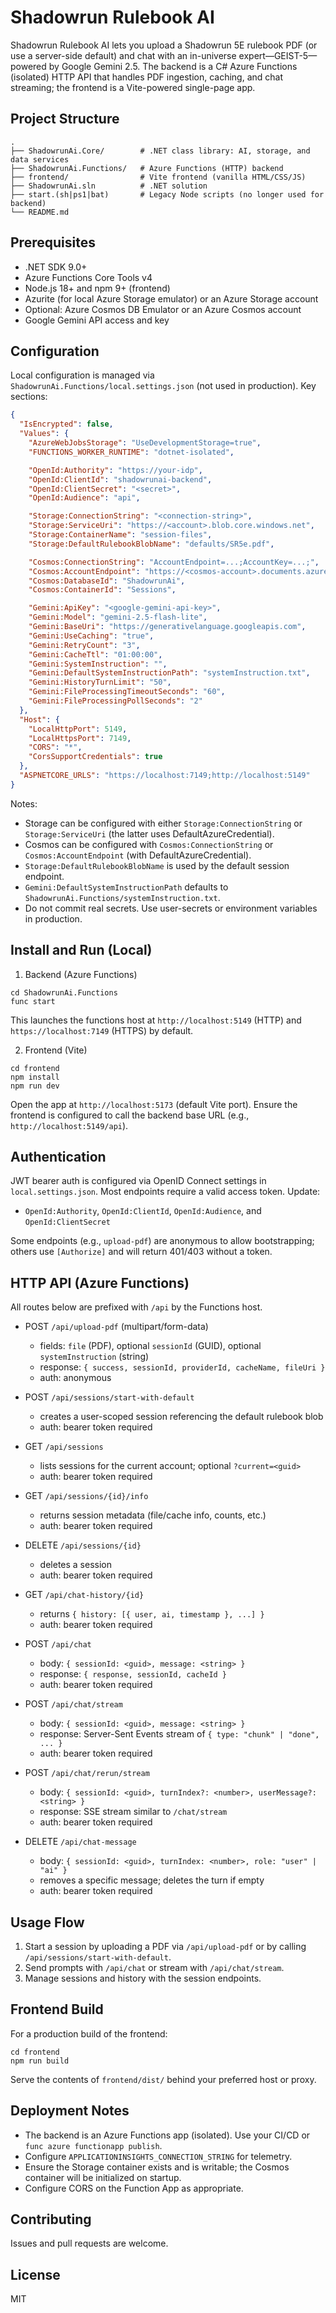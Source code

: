 # Shadowrun Rulebook AI

Shadowrun Rulebook AI lets you upload a Shadowrun 5E rulebook PDF (or use a server-side default) and chat with an in-universe expert—GEIST-5—powered by Google Gemini 2.5. The backend is a C# Azure Functions (isolated) HTTP API that handles PDF ingestion, caching, and chat streaming; the frontend is a Vite-powered single-page app.

## Project Structure

```
.
├── ShadowrunAi.Core/        # .NET class library: AI, storage, and data services
├── ShadowrunAi.Functions/   # Azure Functions (HTTP) backend
├── frontend/                # Vite frontend (vanilla HTML/CSS/JS)
├── ShadowrunAi.sln          # .NET solution
├── start.(sh|ps1|bat)       # Legacy Node scripts (no longer used for backend)
└── README.md
```

## Prerequisites

- .NET SDK 9.0+
- Azure Functions Core Tools v4
- Node.js 18+ and npm 9+ (frontend)
- Azurite (for local Azure Storage emulator) or an Azure Storage account
- Optional: Azure Cosmos DB Emulator or an Azure Cosmos account
- Google Gemini API access and key

## Configuration

Local configuration is managed via `ShadowrunAi.Functions/local.settings.json` (not used in production). Key sections:

```json
{
  "IsEncrypted": false,
  "Values": {
    "AzureWebJobsStorage": "UseDevelopmentStorage=true",
    "FUNCTIONS_WORKER_RUNTIME": "dotnet-isolated",

    "OpenId:Authority": "https://your-idp",
    "OpenId:ClientId": "shadowrunai-backend",
    "OpenId:ClientSecret": "<secret>",
    "OpenId:Audience": "api",

    "Storage:ConnectionString": "<connection-string>",
    "Storage:ServiceUri": "https://<account>.blob.core.windows.net",
    "Storage:ContainerName": "session-files",
    "Storage:DefaultRulebookBlobName": "defaults/SR5e.pdf",

    "Cosmos:ConnectionString": "AccountEndpoint=...;AccountKey=...;",
    "Cosmos:AccountEndpoint": "https://<cosmos-account>.documents.azure.com:443/",
    "Cosmos:DatabaseId": "ShadowrunAi",
    "Cosmos:ContainerId": "Sessions",

    "Gemini:ApiKey": "<google-gemini-api-key>",
    "Gemini:Model": "gemini-2.5-flash-lite",
    "Gemini:BaseUri": "https://generativelanguage.googleapis.com",
    "Gemini:UseCaching": "true",
    "Gemini:RetryCount": "3",
    "Gemini:CacheTtl": "01:00:00",
    "Gemini:SystemInstruction": "",
    "Gemini:DefaultSystemInstructionPath": "systemInstruction.txt",
    "Gemini:HistoryTurnLimit": "50",
    "Gemini:FileProcessingTimeoutSeconds": "60",
    "Gemini:FileProcessingPollSeconds": "2"
  },
  "Host": {
    "LocalHttpPort": 5149,
    "LocalHttpsPort": 7149,
    "CORS": "*",
    "CorsSupportCredentials": true
  },
  "ASPNETCORE_URLS": "https://localhost:7149;http://localhost:5149"
}
```

Notes:
- Storage can be configured with either `Storage:ConnectionString` or `Storage:ServiceUri` (the latter uses DefaultAzureCredential).
- Cosmos can be configured with `Cosmos:ConnectionString` or `Cosmos:AccountEndpoint` (with DefaultAzureCredential).
- `Storage:DefaultRulebookBlobName` is used by the default session endpoint.
- `Gemini:DefaultSystemInstructionPath` defaults to `ShadowrunAi.Functions/systemInstruction.txt`.
- Do not commit real secrets. Use user-secrets or environment variables in production.

## Install and Run (Local)

1) Backend (Azure Functions)

```
cd ShadowrunAi.Functions
func start
```

This launches the functions host at `http://localhost:5149` (HTTP) and `https://localhost:7149` (HTTPS) by default.

2) Frontend (Vite)

```
cd frontend
npm install
npm run dev
```

Open the app at `http://localhost:5173` (default Vite port). Ensure the frontend is configured to call the backend base URL (e.g., `http://localhost:5149/api`).

## Authentication

JWT bearer auth is configured via OpenID Connect settings in `local.settings.json`. Most endpoints require a valid access token. Update:

- `OpenId:Authority`, `OpenId:ClientId`, `OpenId:Audience`, and `OpenId:ClientSecret`

Some endpoints (e.g., `upload-pdf`) are anonymous to allow bootstrapping; others use `[Authorize]` and will return 401/403 without a token.

## HTTP API (Azure Functions)

All routes below are prefixed with `/api` by the Functions host.

- POST `/api/upload-pdf` (multipart/form-data)
  - fields: `file` (PDF), optional `sessionId` (GUID), optional `systemInstruction` (string)
  - response: `{ success, sessionId, providerId, cacheName, fileUri }`
  - auth: anonymous

- POST `/api/sessions/start-with-default`
  - creates a user-scoped session referencing the default rulebook blob
  - auth: bearer token required

- GET `/api/sessions`
  - lists sessions for the current account; optional `?current=<guid>`
  - auth: bearer token required

- GET `/api/sessions/{id}/info`
  - returns session metadata (file/cache info, counts, etc.)
  - auth: bearer token required

- DELETE `/api/sessions/{id}`
  - deletes a session
  - auth: bearer token required

- GET `/api/chat-history/{id}`
  - returns `{ history: [{ user, ai, timestamp }, ...] }`
  - auth: bearer token required

- POST `/api/chat`
  - body: `{ sessionId: <guid>, message: <string> }`
  - response: `{ response, sessionId, cacheId }`
  - auth: bearer token required

- POST `/api/chat/stream`
  - body: `{ sessionId: <guid>, message: <string> }`
  - response: Server-Sent Events stream of `{ type: "chunk" | "done", ... }`
  - auth: bearer token required

- POST `/api/chat/rerun/stream`
  - body: `{ sessionId: <guid>, turnIndex?: <number>, userMessage?: <string> }`
  - response: SSE stream similar to `/chat/stream`
  - auth: bearer token required

- DELETE `/api/chat-message`
  - body: `{ sessionId: <guid>, turnIndex: <number>, role: "user" | "ai" }`
  - removes a specific message; deletes the turn if empty
  - auth: bearer token required

## Usage Flow

1. Start a session by uploading a PDF via `/api/upload-pdf` or by calling `/api/sessions/start-with-default`.
2. Send prompts with `/api/chat` or stream with `/api/chat/stream`.
3. Manage sessions and history with the session endpoints.

## Frontend Build

For a production build of the frontend:

```
cd frontend
npm run build
```

Serve the contents of `frontend/dist/` behind your preferred host or proxy.

## Deployment Notes

- The backend is an Azure Functions app (isolated). Use your CI/CD or `func azure functionapp publish`.
- Configure `APPLICATIONINSIGHTS_CONNECTION_STRING` for telemetry.
- Ensure the Storage container exists and is writable; the Cosmos container will be initialized on startup.
- Configure CORS on the Function App as appropriate.

## Contributing

Issues and pull requests are welcome.

## License

MIT
